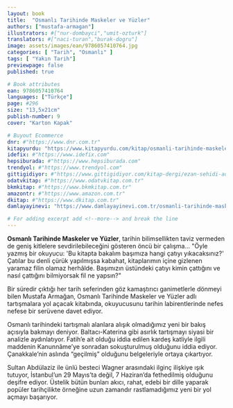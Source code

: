```yaml
---
layout: book
title:  "Osmanlı Tarihinde Maskeler ve Yüzler"
authors: ["mustafa-armagan"]
illustrators: #["nur-dombayci","umit-ozturk"]
translators: #["naci-turan","burak-dogru"]
image: assets/images/ean/9786057410764.jpg
categories: [ "Tarih", "Osmanlı" ]
tags: [ "Yakın Tarih"]
previewpage: false
published: true

# Book attributes
ean: 9786057410764
languages: ["Türkçe"]
page: #296
size: "13,5x21cm"
publish-number: 9
cover: "Karton Kapak"

# Buyout Ecommerce
dnr: #"https://www.dnr.com.tr"
kitapyurdu: "https://www.kitapyurdu.com/kitap/osmanli-tarihinde-maskeler-ve-yuzler/600133.html&filter_name=Osmanl%C4%B1+Tarihinde+Maskeler+ve+Y%C3%BCzler"
idefix: #"https://www.idefix.com"
hepsiburada: #"https://www.hepsiburada.com"
trendyol: #"https://www.trendyol.com"
gittigidiyor: #"https://www.gittigidiyor.com/kitap-dergi/ezan-sehidi-adnan-menderes_pdp_732728793"
odatvkitap: #"https://www.odatvkitap.com.tr"
bkmkitap: #"https://www.bkmkitap.com.tr"
amazontr: #"https://www.amazon.com.tr"
dkitap: #"https://www.dkitap.com.tr"
damlayayinevi: "https://www.damlayayinevi.com.tr/osmanli-tarihinde-maskeler-ve-yuzler"

# For adding excerpt add <!--more--> and break the line
---
```

**Osmanlı Tarihinde Maskeler ve Yüzler**, tarihin bilimsellikten taviz vermeden de geniş kitlelere sevdirilebileceğini gösteren öncü bir çalışma...
"Öyle yazmış bir okuyucu: 'Bu kitapta bakalım başımıza hangi çatıyı yıkacaksınız?'
Çatılar bu denli çürük yapılmışsa kabahat, kitaplarımın içine gizlenen yaramaz filin olamaz herhâlde.
Başımızın üstündeki çatıyı kimin çattığını ve nasıl çattığını bilmiyorsak fil ne yapsın?"
<!--more--> 
Bir süredir çıktığı her tarih seferinden göz kamaştırıcı ganimetlerle dönmeyi bilen Mustafa Armağan, Osmanlı Tarihinde Maskeler ve Yüzler adlı tartışmalara yol açacak kitabında, okuyucusunu tarihin labirentlerinde nefes nefese bir serüvene davet ediyor.

Osmanlı tarihindeki tartışmalı alanlara alışık olmadığımız yeni bir bakış açısıyla bakmayı deniyor. Baltacı-Katerina gibi asırlık tartışmayı siyasi bir analizle aydınlatıyor. Fatih’e ait olduğu iddia edilen kardeş katliyle ilgili maddenin Kanunnâme’ye sonradan sokuşturulmuş olduğunu iddia ediyor. Çanakkale’nin aslında “geçilmiş” olduğunu belgeleriyle ortaya çıkartıyor. 

Sultan Abdülaziz ile ünlü besteci Wagner arasındaki ilginç ilişkiye ışık tutuyor, İstanbul’un 29 Mayıs’ta değil, 7 Haziran’da fethedilmiş olduğunu deşifre ediyor. Üstelik bütün bunları akıcı, rahat, edebi bir dille yaparak popüler tarihçilikte örneğine uzun zamandır rastlamadığımız yeni bir yol açmayı başarıyor.